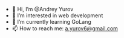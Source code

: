 - 👋 Hi, I’m @Andrey Yurov
- 👀 I’m interested in web development
- 🌱 I’m currently learning GoLang
- 📫 How to reach me: a.yurov6@gmail.com

<!---
xOviwyRx/xOviwyRx is a ✨ special ✨ repository because its `README.md` (this file) appears on your GitHub profile.
You can click the Preview link to take a look at your changes.
--->

